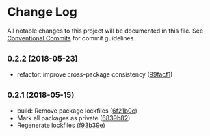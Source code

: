 # Change Log

All notable changes to this project will be documented in this file.
See [Conventional Commits](https://conventionalcommits.org) for commit guidelines.

<a name="0.2.2"></a>
## <small>0.2.2 (2018-05-23)</small>

* refactor: improve cross-package consistency ([99facf1](https://bitbucket.org/dtnse/dtn-web-ui/commits/99facf1))




<a name="0.2.1"></a>
## <small>0.2.1 (2018-05-15)</small>

* build: Remove package lockfiles ([6f21b0c](https://bitbucket.org/dtnse/dtn-web-ui/commits/6f21b0c))
* Mark all packages as private ([6839b82](https://bitbucket.org/dtnse/dtn-web-ui/commits/6839b82))
* Regenerate lockfiles ([f93b39e](https://bitbucket.org/dtnse/dtn-web-ui/commits/f93b39e))
